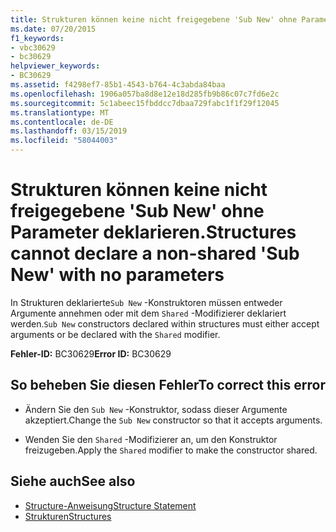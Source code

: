```yaml
---
title: Strukturen können keine nicht freigegebene 'Sub New' ohne Parameter deklarieren.
ms.date: 07/20/2015
f1_keywords:
- vbc30629
- bc30629
helpviewer_keywords:
- BC30629
ms.assetid: f4298ef7-85b1-4543-b764-4c3abda84baa
ms.openlocfilehash: 1906a057ba8d8e12e18d285fb9b86c07c7fd6e2c
ms.sourcegitcommit: 5c1abeec15fbddcc7dbaa729fabc1f1f29f12045
ms.translationtype: MT
ms.contentlocale: de-DE
ms.lasthandoff: 03/15/2019
ms.locfileid: "58044003"
---
```

# <a name="structures-cannot-declare-a-non-shared-sub-new-with-no-parameters"></a><span data-ttu-id="c6531-102">Strukturen können keine nicht freigegebene 'Sub New' ohne Parameter deklarieren.</span><span class="sxs-lookup"><span data-stu-id="c6531-102">Structures cannot declare a non-shared 'Sub New' with no parameters</span></span>
<span data-ttu-id="c6531-103">In Strukturen deklarierte`Sub New` -Konstruktoren müssen entweder Argumente annehmen oder mit dem `Shared` -Modifizierer deklariert werden.</span><span class="sxs-lookup"><span data-stu-id="c6531-103">`Sub New` constructors declared within structures must either accept arguments or be declared with the `Shared` modifier.</span></span>  
  
 <span data-ttu-id="c6531-104">**Fehler-ID:** BC30629</span><span class="sxs-lookup"><span data-stu-id="c6531-104">**Error ID:** BC30629</span></span>  
  
## <a name="to-correct-this-error"></a><span data-ttu-id="c6531-105">So beheben Sie diesen Fehler</span><span class="sxs-lookup"><span data-stu-id="c6531-105">To correct this error</span></span>  
  
-   <span data-ttu-id="c6531-106">Ändern Sie den `Sub New` -Konstruktor, sodass dieser Argumente akzeptiert.</span><span class="sxs-lookup"><span data-stu-id="c6531-106">Change the `Sub New` constructor so that it accepts arguments.</span></span>  
  
-   <span data-ttu-id="c6531-107">Wenden Sie den `Shared` -Modifizierer an, um den Konstruktor freizugeben.</span><span class="sxs-lookup"><span data-stu-id="c6531-107">Apply the `Shared` modifier to make the constructor shared.</span></span>  
  
## <a name="see-also"></a><span data-ttu-id="c6531-108">Siehe auch</span><span class="sxs-lookup"><span data-stu-id="c6531-108">See also</span></span>

- [<span data-ttu-id="c6531-109">Structure-Anweisung</span><span class="sxs-lookup"><span data-stu-id="c6531-109">Structure Statement</span></span>](../../visual-basic/language-reference/statements/structure-statement.md)
- [<span data-ttu-id="c6531-110">Strukturen</span><span class="sxs-lookup"><span data-stu-id="c6531-110">Structures</span></span>](../../visual-basic/programming-guide/language-features/data-types/structures.md)
